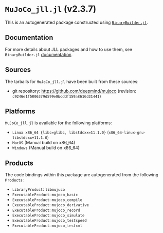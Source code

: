 # `MuJoCo_jll.jl` (v2.3.7)

This is an autogenerated package constructed using [`BinaryBuilder.jl`](https://github.com/JuliaPackaging/BinaryBuilder.jl).

## Documentation

For more details about JLL packages and how to use them, see `BinaryBuilder.jl` [documentation](https://docs.binarybuilder.org/stable/jll/).

## Sources

The tarballs for `MuJoCo_jll.jl` have been built from these sources:

* git repository: https://github.com/deepmind/mujoco (revision: `c9246e1f5006379d599e0bcddf159a8616d31441`)

## Platforms

`MuJoCo_jll.jl` is available for the following platforms:

* `Linux x86_64 {libc=glibc, libstdcxx=11.1.0}` (`x86_64-linux-gnu-libstdcxx+11.1.0`)
* `MacOS` (Manual build on x86_64)
* `Windows` (Manual build on x86_64)

## Products

The code bindings within this package are autogenerated from the following `Products`:

* `LibraryProduct`: `libmujuco`
* `ExecutableProduct`: `mujoco_basic`
* `ExecutableProduct`: `mujoco_compile`
* `ExecutableProduct`: `mujoco_derivative`
* `ExecutableProduct`: `mujoco_record`
* `ExecutableProduct`: `mujoco_simulate`
* `ExecutableProduct`: `mujoco_testspeed`
* `ExecutableProduct`: `mujoco_testxml`
